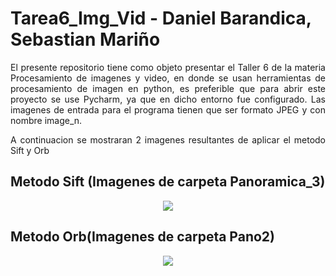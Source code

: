 # Tarea6_Img_Vid - Daniel Barandica, Sebastian Mariño

<p align="justify"> El presente repositorio tiene como objeto presentar el Taller 6 de la materia Procesamiento de imagenes y video, en donde se usan herramientas de procesamiento de imagen en python, es preferible que para abrir este proyecto se use Pycharm, ya que en dicho entorno fue configurado. Las imagenes de entrada para el programa tienen que ser formato JPEG y con nombre image_n.</p>

<p align="justify">A continuacion se mostraran 2 imagenes resultantes de aplicar el metodo Sift y Orb </p>

## Metodo Sift (Imagenes de carpeta Panoramica_3)
<p  align="center">
   <img src=Imagen_panoramicaSift.png>
</p>


## Metodo Orb(Imagenes de carpeta Pano2)
<p  align="center">
   <img src=Imagen_panoramicaorb.png>
</p>

